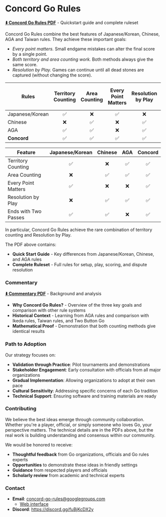 # Concord Go Rules

**[⬇️ Concord Go Rules PDF](https://raw.githubusercontent.com/concord-go-rules/concord-go-rules/refs/heads/main/Concord.pdf)** - Quickstart guide and complete ruleset

Concord Go Rules combine the best features of Japanese/Korean, Chinese, AGA and Taiwan rules.
They achieve these important goals:

- *Every point matters.* Small endgame mistakes can alter the final score by a single point. <br>
- *Both territory and area counting work.* Both methods always give the same score. <br>
- *Resolution by Play.* Games can continue until all dead stones are captured (without changing the score). <br>

| Rules           | Territory Counting | Area Counting | Every Point Matters | Resolution by Play | Ends with Two Passes |
|-----------------|:------------------:|:-------------:|:-------------------:|:------------------:|:--------------------:|
| Japanese/Korean |         ✅         |       ❌      |         ✅          |         ❌         |          ✅          |
| Chinese         |         ❌         |       ✅      |         ❌          |         ✅         |          ✅          |
| AGA             |         ✅         |       ✅      |         ❌          |         ✅         |          ❌          |
| **Concord**     |         ✅         |       ✅      |         ✅          |         ✅         |          ✅          |

| Feature              | Japanese/Korean | Chinese | AGA  | **Concord** |
|----------------------|:---------------:|:-------:|:----:|:-----------:|
| Territory Counting   |        ✅       |    ❌   |  ✅  |      ✅     |
| Area Counting        |        ❌       |    ✅   |  ✅  |      ✅     |
| Every Point Matters  |        ✅       |    ❌   |  ❌  |      ✅     |
| Resolution by Play   |        ❌       |    ✅   |  ✅  |      ✅     |
| Ends with Two Passes |        ✅       |    ✅   |  ❌  |      ✅     |

In particular, Concord Go Rules achieve the rare combination of territory counting and Resolution by Play.

The PDF above contains:
- **Quick Start Guide** - Key differences from Japanese/Korean, Chinese, and AGA rules
- **Complete Ruleset** - Full rules for setup, play, scoring, and dispute resolution

### Commentary

**[⬇️ Commentary PDF](https://raw.githubusercontent.com/concord-go-rules/concord-go-rules/refs/heads/main/ConcordCommentary.pdf)** - Background and analysis

- **Why Concord Go Rules?** - Overview of the three key goals and comparison with other rule systems
- **Historical Context** - Learning from AGA rules and comparison with Ikeda rules, Taiwan rules, and Two Button Go
- **Mathematical Proof** - Demonstration that both counting methods give identical results

### Path to Adoption

Our strategy focuses on:

- **Validation through Practice**: Pilot tournaments and demonstrations
- **Stakeholder Engagement**: Early consultation with officials from all major organizations
- **Gradual Implementation**: Allowing organizations to adopt at their own pace
- **Cultural Sensitivity**: Addressing specific concerns of each Go tradition
- **Technical Support**: Ensuring software and training materials are ready

### Contributing

We believe the best ideas emerge through community collaboration.
Whether you're a player, official, or simply someone who loves Go, your perspective matters.
The technical details are in the PDFs above, but the real work is building understanding and consensus within our community.

We would be honored to receive:

- **Thoughtful feedback** from Go organizations, officials and Go rules experts
- **Opportunities** to demonstrate these ideas in friendly settings
- **Guidance** from respected players and officials
- **Scholarly review** from academic and technical experts

### Contact
- **Email**: concord-go-rules@googlegroups.com
  - [Web interface](https://groups.google.com/g/concord-go-rules)
- **Discord**: https://discord.gg/fuBjKcDX2y
